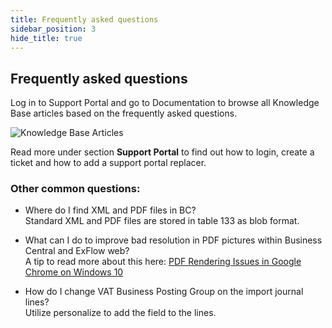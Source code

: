 ```yaml
---
title: Frequently asked questions
sidebar_position: 3
hide_title: true
---
```

## Frequently asked questions

Log in to Support Portal and go to Documentation to browse all Knowledge Base articles based on the frequently asked questions.

![Knowledge Base Articles](@site/static/img/media/support-portal-knowledge-base-articles-005.png)

Read more under section **Support Portal** to find out how to login,
create a ticket and how to add a support portal replacer.


### Other common questions:

* Where do I find XML and PDF files in BC?<br/>
Standard XML and PDF files are stored in table 133 as blob format.

* What can I do to improve bad resolution in PDF pictures within Business Central and ExFlow web?<br/>
A tip to read more about this here: [PDF Rendering Issues in Google Chrome on Windows 10](https://support.papersapp.com/support/solutions/articles/30000046026-pdf-rendering-issues-in-google-chrome-on-windows-10)

* How do I change VAT Business Posting Group on the import journal lines?<br/>
Utilize personalize to add the field to the lines. 


